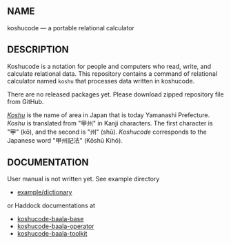 NAME
----------------------

koshucode — a portable relational calculator



DESCRIPTION
----------------------

Koshucode is a notation for people and computers
who read, write, and calculate relational data.
This repository contains a command of
relational calculator named `koshu`
that processes data written in koshucode.

There are no released packages yet.
Please download zipped repository file from GitHub.

*[Koshu](http://en.wikipedia.org/wiki/Kai_Province)*
is the name of area in Japan that is today
Yamanashi Prefecture.
*Koshu* is translated from "甲州" in Kanji characters.
The first character is "甲" (kō),
and the second is "州" (shū).
*Koshucode* corresponds to the Japanese word
"甲州記法" (Kōshū Kihō).



DOCUMENTATION
----------------------

User manual is not written yet.
See example directory

* [example/dictionary](https://github.com/seinokatsuhiro/koshucode/tree/master/baala/calculator/example/dictionary)

or Haddock documentations at

* [koshucode-baala-base](http://seinokatsuhiro.github.io/koshucode/doc/html/koshucode-baala-base/)
* [koshucode-baala-operator](http://seinokatsuhiro.github.io/koshucode/doc/html/koshucode-baala-operator/)
* [koshucode-baala-toolkit](http://seinokatsuhiro.github.io/koshucode/doc/html/koshucode-baala-toolkit/)

